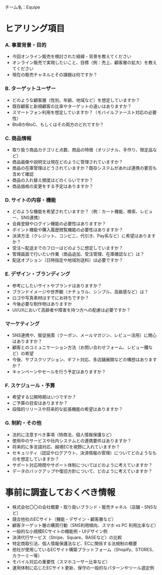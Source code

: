 

チーム名：Equipe

# ヒアリング項目

### A. 事業背景・目的

* 今回オンライン販売を検討された経緯・背景を教えてください
* オンライン販売で実現したいこと、目標（例：売上、顧客層の拡大）を教えてください
* 現在の販売チャネルとその課題は何ですか？

### B. ターゲットユーザー

* どのような顧客層（性別、年齢、地域など）を想定していますか？
* 既存顧客と新規顧客の比率やターゲットの違いはありますか？
* スマートフォン利用を想定していますか？（モバイルファースト対応の必要性）
* BtoBかBtoC、もしくはその両方のどれですか？

### C. 商品情報

* 取り扱う商品カテゴリと点数、商品の特徴（オリジナル、手作り、限定品など）
* 商品画像や説明文は現在どのように管理されていますか？
* 商品の在庫管理はどうされていますか？既存システムがあれば連携の要否も含めて確認
* 商品の入れ替え頻度はどのくらいですか？
* 商品価格の変更をする予定はありますか？

### D. サイトの内容・機能

* どのような機能を希望されていますか？（例：カート機能、検索、レビュー、SNS連携）
* 会員登録やログイン機能の必要性はありますか？
* ポイント機能や購入履歴閲覧機能の必要性はありますか？
* 決済方法（クレジット、コンビニ、代引き、Pay系など）に希望はありますか？
* 受注〜配送までのフローはどのように想定していますか？
* 管理画面で行いたい作業（商品追加、受注管理、在庫確認など）は？
* 配送オプション（日時指定や地域別送料）は必要ですか？

### E. デザイン・ブランディング

* 参考にしたいサイトやブランドはありますか？
* ブランドイメージや世界観（ナチュラル、シンプル、高級感など）は？
* ロゴや写真素材はすでにお持ちですか？
* 今後必要な制作物はありますか
* UI/UXにおいて高齢者や障害を持つ方への配慮は必要ですか？

### マーケティング

* SNS連携や、販促施策（クーポン、メールマガジン、レビュー活用）に関心はありますか？
* 顧客とのコミュニケーション方法（お問い合わせフォーム、レビュー欄など）の希望
* 今後、サブスクリプション、ギフト対応、多店舗展開などの構想はありますか？
* キャンペーンやセールを行う予定はありますか？

### F. スケジュール・予算

* 希望する公開時期はいつですか？
* ご予算の目安はありますか？
* 段階的リリースや将来的な拡張機能の希望はありますか？

### G. 制約・その他

* 法的に注意すべき事項（特商法、個人情報保護など）
* 使用中のサービスや社内システムとの連携要件はありますか？
* 将来的に多言語対応、越境ECを視野に入れていますか？
* セキュリティ（認証やログアウト、決済情報の管理）についてどのようなものを想定していますか？
* サポート対応時間やサポート体制についてはどのように考えていますか？
* データのバックアップや復旧方針について、どのように考えていますか？

# 事前に調査しておくべき情報

* 株式会社〇〇の会社概要・取り扱いブランド・販売チャネル（店舗・SNSなど）
* 競合他社のECサイト（機能・デザイン・顧客層など）
* 顧客ターゲット層の購買行動（SNS利用傾向、スマホ vs PC 利用比率など）
* 一般的な小規模ECサイトの機能例・UIデザイン例
* 決済代行サービス（Stripe、Square、BASEなど）の比較
* 特定商取引法、個人情報保護法など、ECに関係する法規制の概要
* 他社が使用しているECサイト構築プラットフォーム（Shopify、STORES、カラーミー等）
* モバイル対応の重要性（スマホユーザー比率など）
* 運用体制に応じたECサイト更新、保守の一般的なパターンやツール選定例
